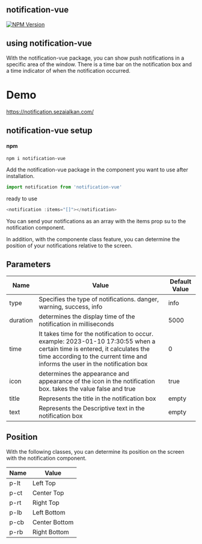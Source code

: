 
## notification-vue

[![NPM Version](https://img.shields.io/badge/npm-v1.0.2-blue.svg)](https://www.npmjs.com/package/w8icon-vue) 

## using notification-vue

With the notification-vue package, you can show push notifications in a specific area of ​​the window. There is a time bar on the notification box and a time indicator of when the notification occurred.

# Demo 
https://notification.sezaialkan.com/

## notification-vue setup

#### npm
```
npm i notification-vue
```

Add the notification-vue package in the component you want to use after installation.

```Javascript
import notification from 'notification-vue'
```
ready to use
```Javascript
<notification :items="[]"></notification>
```

You can send your notifications as an array with the items prop su to the notification component. 

In addition, with the componente class feature, you can determine the position of your notifications relative to the screen.


## Parameters

| Name             | Value | Default Value |
| ----------------- | ------------------------------------------------------------------ | ---- |
| type | Specifies the type of notifications. danger, warning, success, info | info
| duration | determines the display time of the notification in milliseconds | 5000 |
| time | It takes time for the notification to occur. example: 2023-01-10 17:30:55 when a certain time is entered, it calculates the time according to the current time and informs the user in the notification box | 0 |
| icon  | determines the appearance and appearance of the icon in the notification box. takes the value false and true |  true
|title | Represents the title in the notification box | empty |
|text | Represents the Descriptive text in the notification box | empty |

## Position

With the following classes, you can determine its position on the screen with the notification component.

| Name             | Value |
| ----------------- | ------------------------------------------------------------------ |
| p-lt | Left Top |
| p-ct | Center Top |
| p-rt | Right Top |
| p-lb  | Left Bottom |
|p-cb | Center Bottom |
|p-rb | Right Bottom |